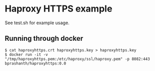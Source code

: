 # Haproxy HTTPS example

See test.sh for example usage.

## Running through docker

```shell
$ cat haproxyhttps.crt haproxyhttps.key > haproxyhttps.key
$ docker run -it -v "/tmp/haproxyhttps.pem:/etc/haproxy/ssl/haproxy.pem" -p 8082:443 bprashanth/haproxyhttps:0.0
```
